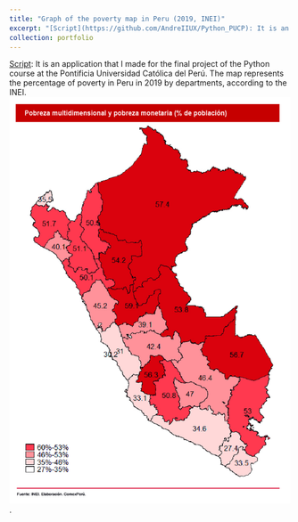 ```yaml
---
title: "Graph of the poverty map in Peru (2019, INEI)"
excerpt: "[Script](https://github.com/AndreIIUX/Python_PUCP): It is an application that I made for the final project of the Python course at the Pontificia Universidad Católica del Perú. The map represents the percentage of poverty in Peru in 2019 by departments, according to the INEI."
collection: portfolio
---
```

[Script](https://github.com/AndreIIUX/Python_PUCP): It is an application that I made for the final project of the Python course at the Pontificia Universidad Católica del Perú. The map represents the percentage of poverty in Peru in 2019 by departments, according to the INEI.
<br/><img src='/images/pobreza.jpg'>.